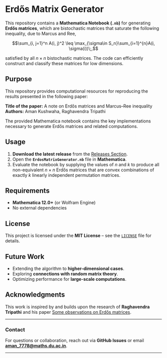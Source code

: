 # Erdős Matrix Generator

This repository contains a **Mathematica Notebook (`.nb`)** for generating **Erdős matrices**, which are bistochastic matrices that saturate the following inequality, due to Marcus and Ree, 
```math
\sum_{i, j=1}^n A(i, j)^2 \leq \max_{\sigma\in S_n}\sum_{i=1}^{n}A(i, \sigma(i))\;,
```
satisfied by all $n \times n$ bistochastic matrices. The code can efficiently construct and classify these matrices for low dimensions.

## Purpose  
This repository provides computational resources for reproducing the results presented in the following paper:

**Title of the paper:** A note on Erdős matrices and Marcus–Ree inequality  
**Authors:** Aman Kushwaha, Raghavendra Tripathi  

The provided Mathematica notebook contains the key implementations necessary to generate Erdős matrices and related computations.  

## Usage
1. **Download the latest release** from the [Releases Section](https://github.com/amankoir/Erdos-matrices/releases).
2. Open the **`ErdosMatrixGenerator.nb`** file in **Mathematica**.
3. Evaluate the notebook by supplying the values of $n$ and $k$ to produce all non-equivalent $n \times n$ Erdős matrices that are convex combinations of exactly $k$ linearly independent permutation matrices.

## Requirements
- **Mathematica 12.0+** (or Wolfram Engine)
- No external dependencies

## License
This project is licensed under the **MIT License** – see the [`LICENSE`](LICENSE) file for details.

## Future Work
- Extending the algorithm to **higher-dimensional cases**.
- Exploring **connections with random matrix theory**.
- Optimizing performance for **large-scale computations**.

## Acknowledgments
This work is inspired by and builds upon the research of **Raghavendra Tripathi** and his paper [Some observations on Erdős matrices](https://www.sciencedirect.com/science/article/pii/S0024379524004749).

---
### **Contact**
For questions or collaboration, reach out via **GitHub Issues** or email **aman_7778@maths.du.ac.in**.

---
